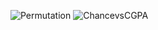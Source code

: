 ![Permutation](https://user-images.githubusercontent.com/83521233/117573956-33d18080-b0b1-11eb-8ef3-62eeee7425d8.png)
![ChancevsCGPA](https://user-images.githubusercontent.com/83521233/117573960-3df37f00-b0b1-11eb-8569-a10cd20cd0d3.png)
